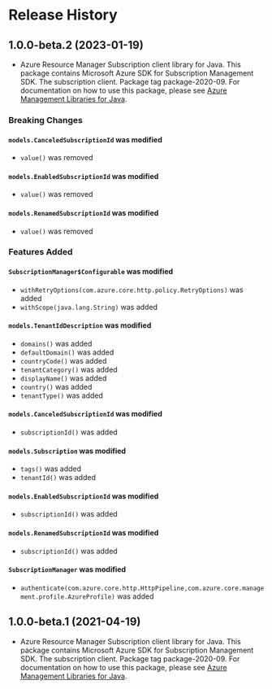 # Release History

## 1.0.0-beta.2 (2023-01-19)

- Azure Resource Manager Subscription client library for Java. This package contains Microsoft Azure SDK for Subscription Management SDK. The subscription client. Package tag package-2020-09. For documentation on how to use this package, please see [Azure Management Libraries for Java](https://aka.ms/azsdk/java/mgmt).

### Breaking Changes

#### `models.CanceledSubscriptionId` was modified

* `value()` was removed

#### `models.EnabledSubscriptionId` was modified

* `value()` was removed

#### `models.RenamedSubscriptionId` was modified

* `value()` was removed

### Features Added

#### `SubscriptionManager$Configurable` was modified

* `withRetryOptions(com.azure.core.http.policy.RetryOptions)` was added
* `withScope(java.lang.String)` was added

#### `models.TenantIdDescription` was modified

* `domains()` was added
* `defaultDomain()` was added
* `countryCode()` was added
* `tenantCategory()` was added
* `displayName()` was added
* `country()` was added
* `tenantType()` was added

#### `models.CanceledSubscriptionId` was modified

* `subscriptionId()` was added

#### `models.Subscription` was modified

* `tags()` was added
* `tenantId()` was added

#### `models.EnabledSubscriptionId` was modified

* `subscriptionId()` was added

#### `models.RenamedSubscriptionId` was modified

* `subscriptionId()` was added

#### `SubscriptionManager` was modified

* `authenticate(com.azure.core.http.HttpPipeline,com.azure.core.management.profile.AzureProfile)` was added

## 1.0.0-beta.1 (2021-04-19)

- Azure Resource Manager Subscription client library for Java. This package contains Microsoft Azure SDK for Subscription Management SDK. The subscription client. Package tag package-2020-09. For documentation on how to use this package, please see [Azure Management Libraries for Java](https://aka.ms/azsdk/java/mgmt).

